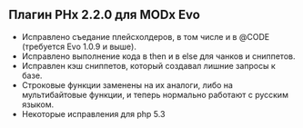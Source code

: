 Плагин PHx 2.2.0 для MODx Evo
-----------------------------------

* Исправлено съедание плейсхолдеров, в том числе и в @CODE (требуется Evo 1.0.9 и выше).
* Исправлено выполнение кода в then и в else для чанков и сниппетов.
* Исправлен кэш сниппетов, который создавал лишние запросы к базе.
* Строковые функции заменены на их аналоги, либо на мультибайтовые функции, и теперь нормально работают с русским языком.
* Некоторые исправления для php 5.3 
